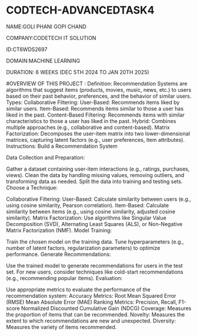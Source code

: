 # CODTECH-ADVANCEDTASK4

NAME:GOLI PHANI GOPI CHAND

COMPANY:CODETECH IT SOLUTION

ID:CT6WDS2697

DOMAIN:MACHINE LEARNING

DURATION: 6 WEEKS (DEC 5TH 2024 TO JAN 20TH 2025)

#OVERVIEW OF THIS PROJECT :
Definition: Recommendation Systems are algorithms that suggest items (products, movies, music, news, etc.) to users based on their past behavior, preferences, and the behavior of similar users.
Types:
Collaborative Filtering:
User-Based: Recommends items liked by similar users.
Item-Based: Recommends items similar to those a user has liked in the past.
Content-Based Filtering: Recommends items with similar characteristics to those a user has liked in the past.
Hybrid: Combines multiple approaches (e.g., collaborative and content-based).
Matrix Factorization: Decomposes the user-item matrix into two lower-dimensional matrices, capturing latent factors (e.g., user preferences, item attributes).
Instructions: Build a Recommendation System

Data Collection and Preparation:

Gather a dataset containing user-item interactions (e.g., ratings, purchases, views).
Clean the data by handling missing values, removing outliers, and transforming data as needed.
Split the data into training and testing sets.
Choose a Technique:

Collaborative Filtering:
User-Based: Calculate similarity between users (e.g., using cosine similarity, Pearson correlation).
Item-Based: Calculate similarity between items (e.g., using cosine similarity, adjusted cosine similarity).
Matrix Factorization:
Use algorithms like Singular Value Decomposition (SVD), Alternating Least Squares (ALS), or Non-Negative Matrix Factorization (NMF).
Model Training:

Train the chosen model on the training data.
Tune hyperparameters (e.g., number of latent factors, regularization parameters) to optimize performance.
Generate Recommendations:

Use the trained model to generate recommendations for users in the test set.
For new users, consider techniques like cold-start recommendations (e.g., recommending popular items).
Evaluation:

Use appropriate metrics to evaluate the performance of the recommendation system:
Accuracy Metrics:
Root Mean Squared Error (RMSE)
Mean Absolute Error (MAE)
Ranking Metrics:
Precision, Recall, F1-score
Normalized Discounted Cumulative Gain (NDCG)
Coverage: Measures the proportion of items that can be recommended.
Novelty: Measures the extent to which recommendations are new and unexpected.
Diversity: Measures the variety of items recommended.
